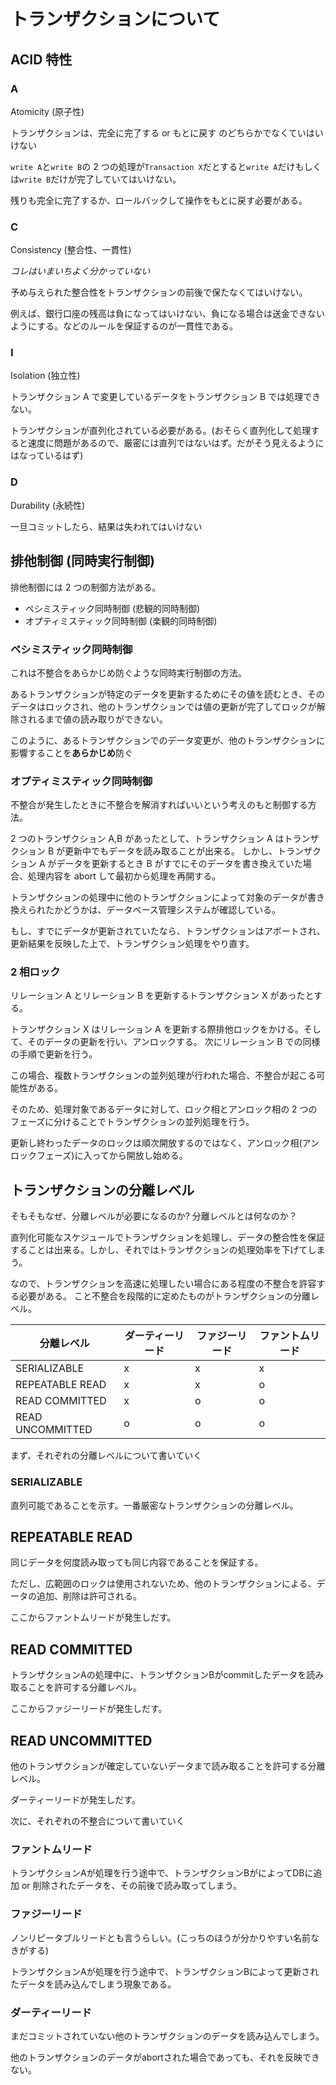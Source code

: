 # トランザクションについて

## ACID 特性

### A

Atomicity (原子性)

トランザクションは、完全に完了する or もとに戻す のどちらかでなくていはいけない

`write A`と`write B`の 2 つの処理が`Transaction X`だとすると`write A`だけもしくは`write B`だけが完了していてはいけない。

残りも完全に完了するか、ロールバックして操作をもとに戻す必要がある。

### C

Consistency (整合性、一貫性)

_コレはいまいちよく分かっていない_

予め与えられた整合性をトランザクションの前後で保たなくてはいけない。

例えば、銀行口座の残高は負になってはいけない、負になる場合は送金できないようにする。などのルールを保証するのが一貫性である。

### I

Isolation (独立性)

トランザクション A で変更しているデータをトランザクション B では処理できない。

トランザクションが直列化されている必要がある。(おそらく直列化して処理すると速度に問題があるので、厳密には直列ではないはず。だがそう見えるようにはなっているはず)

### D

Durability (永続性)

一旦コミットしたら、結果は失われてはいけない

## 排他制御 (同時実行制御)

排他制御には 2 つの制御方法がある。

- ペシミスティック同時制御 (悲観的同時制御)
- オプティミスティック同時制御 (楽観的同時制御)

### ペシミスティック同時制御

これは不整合をあらかじめ防ぐような同時実行制御の方法。

あるトランザクションが特定のデータを更新するためにその値を読むとき、そのデータはロックされ、他のトランザクションでは値の更新が完了してロックが解除されるまで値の読み取りができない。

このように、あるトランザクションでのデータ変更が、他のトランザクションに影響することを**あらかじめ**防ぐ

### オプティミスティック同時制御

不整合が発生したときに不整合を解消すればいいという考えのもと制御する方法。

2 つのトランザクション A,B があったとして、トランザクション A はトランザクション B が更新中でもデータを読み取ることが出来る。
しかし、トランザクション A がデータを更新するとき B がすでにそのデータを書き換えていた場合、処理内容を abort して最初から処理を再開する。

トランザクションの処理中に他のトランザクションによって対象のデータが書き換えられたかどうかは、データベース管理システムが確認している。

もし、すでにデータが更新されていたなら、トランザクションはアボートされ、更新結果を反映した上で、トランザクション処理をやり直す。

### 2 相ロック

リレーション A とリレーション B を更新するトランザクション X があったとする。

トランザクション X はリレーション A を更新する際排他ロックをかける。そして、そのデータの更新を行い、アンロックする。
次にリレーション B での同様の手順で更新を行う。

この場合、複数トランザクションの並列処理が行われた場合、不整合が起こる可能性がある。

そのため、処理対象であるデータに対して、ロック相とアンロック相の 2 つのフェーズに分けることでトランザクションの並列処理を行う。

更新し終わったデータのロックは順次開放するのではなく、アンロック相(アンロックフェーズ)に入ってから開放し始める。

## トランザクションの分離レベル

そもそもなぜ、分離レベルが必要になるのか? 分離レベルとは何なのか？

直列化可能なスケジュールでトランザクションを処理し、データの整合性を保証することは出来る。しかし、それではトランザクションの処理効率を下げてしまう。

なので、トランザクションを高速に処理したい場合にある程度の不整合を許容する必要がある。
こと不整合を段階的に定めたものがトランザクションの分離レベル。


| 分離レベル       | ダーティーリード | ファジーリード | ファントムリード |
| ---------------- | ---------------- | -------------- | ---------------- |
| SERIALIZABLE     | x                | x              | x                |
| REPEATABLE READ  | x                | x              | o                |
| READ COMMITTED   | x                | o              | o                |
| READ UNCOMMITTED | o                | o              | o                |


まず、それぞれの分離レベルについて書いていく

### SERIALIZABLE

直列可能であることを示す。一番厳密なトランザクションの分離レベル。

## REPEATABLE READ

同じデータを何度読み取っても同じ内容であることを保証する。

ただし、広範囲のロックは使用されないため、他のトランザクションによる、データの追加、削除は許可される。

ここからファントムリードが発生しだす。

## READ COMMITTED

トランザクションAの処理中に、トランザクションBがcommitしたデータを読み取ることを許可する分離レベル。

ここからファジーリードが発生しだす。

## READ UNCOMMITTED

他のトランザクションが確定していないデータまで読み取ることを許可する分離レベル。

ダーティーリードが発生しだす。


次に、それぞれの不整合について書いていく


### ファントムリード

トランザクションAが処理を行う途中で、トランザクションBがによってDBに追加 or 削除されたデータを、その前後で読み取ってしまう。


### ファジーリード

ノンリピータブルリードとも言うらしい。(こっちのほうが分かりやすい名前なきがする)

トランザクションAが処理を行う途中で、トランザクションBによって更新されたデータを読み込んでしまう現象である。

### ダーティーリード

まだコミットされていない他のトランザクションのデータを読み込んでしまう。

他のトランザクションのデータがabortされた場合であっても、それを反映できない。
